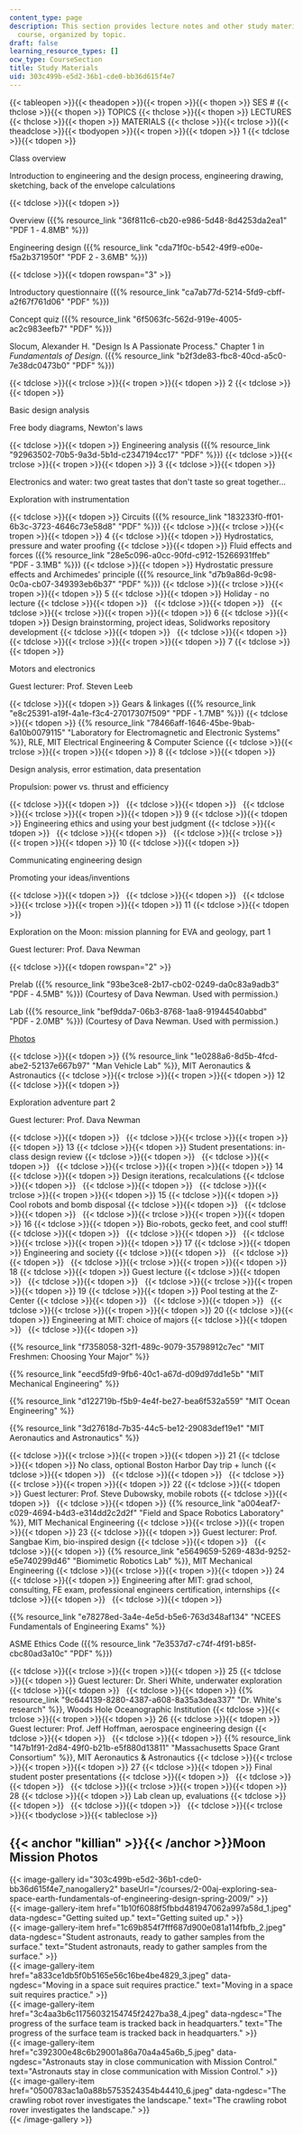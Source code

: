 ```yaml
---
content_type: page
description: This section provides lecture notes and other study materials for the
  course, organized by topic.
draft: false
learning_resource_types: []
ocw_type: CourseSection
title: Study Materials
uid: 303c499b-e5d2-36b1-cde0-bb36d615f4e7
---
```

{{< tableopen >}}{{< theadopen >}}{{< tropen >}}{{< thopen >}}
SES #
{{< thclose >}}{{< thopen >}}
TOPICS
{{< thclose >}}{{< thopen >}}
LECTURES
{{< thclose >}}{{< thopen >}}
MATERIALS
{{< thclose >}}{{< trclose >}}{{< theadclose >}}{{< tbodyopen >}}{{< tropen >}}{{< tdopen >}}
1
{{< tdclose >}}{{< tdopen >}}

Class overview

Introduction to engineering and the design process, engineering drawing, sketching, back of the envelope calculations

{{< tdclose >}}{{< tdopen >}}

Overview ({{% resource_link "36f811c6-cb20-e986-5d48-8d4253da2ea1" "PDF 1 ‑ 4.8MB" %}})

Engineering design ({{% resource_link "cda71f0c-b542-49f9-e00e-f5a2b371950f" "PDF 2 ‑ 3.6MB" %}})

{{< tdclose >}}{{< tdopen rowspan="3" >}}

Introductory questionnaire ({{% resource_link "ca7ab77d-5214-5fd9-cbff-a2f67f761d06" "PDF" %}})

Concept quiz ({{% resource_link "6f5063fc-562d-919e-4005-ac2c983eefb7" "PDF" %}})

Slocum, Alexander H. "Design Is A Passionate Process." Chapter 1 in *Fundamentals of Design*. ({{% resource_link "b2f3de83-fbc8-40cd-a5c0-7e38dc0473b0" "PDF" %}})

{{< tdclose >}}{{< trclose >}}{{< tropen >}}{{< tdopen >}}
2
{{< tdclose >}}{{< tdopen >}}

Basic design analysis

Free body diagrams, Newton's laws

{{< tdclose >}}{{< tdopen >}}
Engineering analysis ({{% resource_link "92963502-70b5-9a3d-5b1d-c2347194cc17" "PDF" %}})
{{< tdclose >}}{{< trclose >}}{{< tropen >}}{{< tdopen >}}
3
{{< tdclose >}}{{< tdopen >}}

Electronics and water: two great tastes that don't taste so great together…

Exploration with instrumentation

{{< tdclose >}}{{< tdopen >}}
Circuits ({{% resource_link "183233f0-ff01-6b3c-3723-4646c73e58d8" "PDF" %}})
{{< tdclose >}}{{< trclose >}}{{< tropen >}}{{< tdopen >}}
4
{{< tdclose >}}{{< tdopen >}}
Hydrostatics, pressure and water proofing
{{< tdclose >}}{{< tdopen >}}
Fluid effects and forces ({{% resource_link "28e5c096-a0cc-90fd-c912-15266931ffeb" "PDF ‑ 3.1MB" %}})
{{< tdclose >}}{{< tdopen >}}
Hydrostatic pressure effects and Archimedes' principle ({{% resource_link "d7b9a86d-9c98-0c0a-cb07-349393eb6b37" "PDF" %}})
{{< tdclose >}}{{< trclose >}}{{< tropen >}}{{< tdopen >}}
5
{{< tdclose >}}{{< tdopen >}}
Holiday - no lecture
{{< tdclose >}}{{< tdopen >}}
 
{{< tdclose >}}{{< tdopen >}}
 
{{< tdclose >}}{{< trclose >}}{{< tropen >}}{{< tdopen >}}
6
{{< tdclose >}}{{< tdopen >}}
Design brainstorming, project ideas, Solidworks repository development
{{< tdclose >}}{{< tdopen >}}
 
{{< tdclose >}}{{< tdopen >}}
 
{{< tdclose >}}{{< trclose >}}{{< tropen >}}{{< tdopen >}}
7
{{< tdclose >}}{{< tdopen >}}

Motors and electronics

Guest lecturer: Prof. Steven Leeb

{{< tdclose >}}{{< tdopen >}}
Gears & linkages ({{% resource_link "e8c25391-a19f-4a1e-f3c4-27017307f509" "PDF ‑ 1.7MB" %}})
{{< tdclose >}}{{< tdopen >}}
{{% resource_link "78466aff-1646-45be-9bab-6a10b0079115" "Laboratory for Electromagnetic and Electronic Systems" %}}, RLE, MIT Electrical Engineering & Computer Science
{{< tdclose >}}{{< trclose >}}{{< tropen >}}{{< tdopen >}}
8
{{< tdclose >}}{{< tdopen >}}

Design analysis, error estimation, data presentation

Propulsion: power vs. thrust and efficiency

{{< tdclose >}}{{< tdopen >}}
 
{{< tdclose >}}{{< tdopen >}}
 
{{< tdclose >}}{{< trclose >}}{{< tropen >}}{{< tdopen >}}
9
{{< tdclose >}}{{< tdopen >}}
Engineering ethics and using your best judgment
{{< tdclose >}}{{< tdopen >}}
 
{{< tdclose >}}{{< tdopen >}}
 
{{< tdclose >}}{{< trclose >}}{{< tropen >}}{{< tdopen >}}
10
{{< tdclose >}}{{< tdopen >}}

Communicating engineering design

Promoting your ideas/inventions

{{< tdclose >}}{{< tdopen >}}
 
{{< tdclose >}}{{< tdopen >}}
 
{{< tdclose >}}{{< trclose >}}{{< tropen >}}{{< tdopen >}}
11
{{< tdclose >}}{{< tdopen >}}

Exploration on the Moon: mission planning for EVA and geology, part 1

Guest lecturer: Prof. Dava Newman

{{< tdclose >}}{{< tdopen rowspan="2" >}}

Prelab ({{% resource_link "93be3ce8-2b17-cb02-0249-da0c83a9adb3" "PDF ‑ 4.5MB" %}}) (Courtesy of Dava Newman. Used with permission.)

Lab ({{% resource_link "bef9dda7-06b3-8768-1aa8-91944540abbd" "PDF ‑ 2.0MB" %}}) (Courtesy of Dava Newman. Used with permission.)

[Photos](#killian)

{{< tdclose >}}{{< tdopen >}}
{{% resource_link "1e0288a6-8d5b-4fcd-abe2-52137e667b97" "Man Vehicle Lab" %}}, MIT Aeronautics & Astronautics
{{< tdclose >}}{{< trclose >}}{{< tropen >}}{{< tdopen >}}
12
{{< tdclose >}}{{< tdopen >}}

Exploration adventure part 2

Guest lecturer: Prof. Dava Newman

{{< tdclose >}}{{< tdopen >}}
 
{{< tdclose >}}{{< trclose >}}{{< tropen >}}{{< tdopen >}}
13
{{< tdclose >}}{{< tdopen >}}
Student presentations: in-class design review
{{< tdclose >}}{{< tdopen >}}
 
{{< tdclose >}}{{< tdopen >}}
 
{{< tdclose >}}{{< trclose >}}{{< tropen >}}{{< tdopen >}}
14
{{< tdclose >}}{{< tdopen >}}
Design iterations, recalculations
{{< tdclose >}}{{< tdopen >}}
 
{{< tdclose >}}{{< tdopen >}}
 
{{< tdclose >}}{{< trclose >}}{{< tropen >}}{{< tdopen >}}
15
{{< tdclose >}}{{< tdopen >}}
Cool robots and bomb disposal
{{< tdclose >}}{{< tdopen >}}
 
{{< tdclose >}}{{< tdopen >}}
 
{{< tdclose >}}{{< trclose >}}{{< tropen >}}{{< tdopen >}}
16
{{< tdclose >}}{{< tdopen >}}
Bio-robots, gecko feet, and cool stuff!
{{< tdclose >}}{{< tdopen >}}
 
{{< tdclose >}}{{< tdopen >}}
 
{{< tdclose >}}{{< trclose >}}{{< tropen >}}{{< tdopen >}}
17
{{< tdclose >}}{{< tdopen >}}
Engineering and society
{{< tdclose >}}{{< tdopen >}}
 
{{< tdclose >}}{{< tdopen >}}
 
{{< tdclose >}}{{< trclose >}}{{< tropen >}}{{< tdopen >}}
18
{{< tdclose >}}{{< tdopen >}}
Guest lecture
{{< tdclose >}}{{< tdopen >}}
 
{{< tdclose >}}{{< tdopen >}}
 
{{< tdclose >}}{{< trclose >}}{{< tropen >}}{{< tdopen >}}
19
{{< tdclose >}}{{< tdopen >}}
Pool testing at the Z-Center
{{< tdclose >}}{{< tdopen >}}
 
{{< tdclose >}}{{< tdopen >}}
 
{{< tdclose >}}{{< trclose >}}{{< tropen >}}{{< tdopen >}}
20
{{< tdclose >}}{{< tdopen >}}
Engineering at MIT: choice of majors
{{< tdclose >}}{{< tdopen >}}
 
{{< tdclose >}}{{< tdopen >}}

{{% resource_link "f7358058-32f1-489c-9079-35798912c7ec" "MIT Freshmen: Choosing Your Major" %}}

{{% resource_link "eecd5fd9-9fb6-40c1-a67d-d09d97dd1e5b" "MIT Mechanical Engineering" %}}

{{% resource_link "d122719b-f5b9-4e4f-be27-bea6f532a559" "MIT Ocean Engineering" %}}

{{% resource_link "3d27618d-7b35-44c5-be12-29083def19e1" "MIT Aeronautics and Astronautics" %}}

{{< tdclose >}}{{< trclose >}}{{< tropen >}}{{< tdopen >}}
21
{{< tdclose >}}{{< tdopen >}}
No class, optional Boston Harbor Day trip + lunch
{{< tdclose >}}{{< tdopen >}}
 
{{< tdclose >}}{{< tdopen >}}
 
{{< tdclose >}}{{< trclose >}}{{< tropen >}}{{< tdopen >}}
22
{{< tdclose >}}{{< tdopen >}}
Guest lecturer: Prof. Steve Dubowsky, mobile robots
{{< tdclose >}}{{< tdopen >}}
 
{{< tdclose >}}{{< tdopen >}}
{{% resource_link "a004eaf7-c029-4694-b4d3-e314dd2c2d2f" "Field and Space Robotics Laboratory" %}}, MIT Mechanical Engineering
{{< tdclose >}}{{< trclose >}}{{< tropen >}}{{< tdopen >}}
23
{{< tdclose >}}{{< tdopen >}}
Guest lecturer: Prof. Sangbae Kim, bio-inspired design
{{< tdclose >}}{{< tdopen >}}
 
{{< tdclose >}}{{< tdopen >}}
{{% resource_link "e5649659-5269-483d-9252-e5e740299d46" "Biomimetic Robotics Lab" %}}, MIT Mechanical Engineering
{{< tdclose >}}{{< trclose >}}{{< tropen >}}{{< tdopen >}}
24
{{< tdclose >}}{{< tdopen >}}
Engineering after MIT: grad school, consulting, FE exam, professional engineers certification, internships
{{< tdclose >}}{{< tdopen >}}
 
{{< tdclose >}}{{< tdopen >}}

{{% resource_link "e78278ed-3a4e-4e5d-b5e6-763d348af134" "NCEES Fundamentals of Engineering Exams" %}}

ASME Ethics Code ({{% resource_link "7e3537d7-c74f-4f91-b85f-cbc80ad3a10c" "PDF" %}})

{{< tdclose >}}{{< trclose >}}{{< tropen >}}{{< tdopen >}}
25
{{< tdclose >}}{{< tdopen >}}
Guest lecturer: Dr. Sheri White, underwater exploration
{{< tdclose >}}{{< tdopen >}}
 
{{< tdclose >}}{{< tdopen >}}
{{% resource_link "9c644139-8280-4387-a608-8a35a3dea337" "Dr. White's research" %}}, Woods Hole Oceanographic Institution
{{< tdclose >}}{{< trclose >}}{{< tropen >}}{{< tdopen >}}
26
{{< tdclose >}}{{< tdopen >}}
Guest lecturer: Prof. Jeff Hoffman, aerospace engineering design
{{< tdclose >}}{{< tdopen >}}
 
{{< tdclose >}}{{< tdopen >}}
{{% resource_link "147b1f91-2d84-49f0-b21b-e5f880d13811" "Massachusetts Space Grant Consortium" %}}, MIT Aeronautics & Astronautics
{{< tdclose >}}{{< trclose >}}{{< tropen >}}{{< tdopen >}}
27
{{< tdclose >}}{{< tdopen >}}
Final student poster presentations
{{< tdclose >}}{{< tdopen >}}
 
{{< tdclose >}}{{< tdopen >}}
 
{{< tdclose >}}{{< trclose >}}{{< tropen >}}{{< tdopen >}}
28
{{< tdclose >}}{{< tdopen >}}
Lab clean up, evaluations
{{< tdclose >}}{{< tdopen >}}
 
{{< tdclose >}}{{< tdopen >}}
 
{{< tdclose >}}{{< trclose >}}{{< tbodyclose >}}{{< tableclose >}}

## {{< anchor "killian" >}}{{< /anchor >}}Moon Mission Photos

{{< image-gallery id="303c499b-e5d2-36b1-cde0-bb36d615f4e7_nanogallery2" baseUrl="/courses/2-00aj-exploring-sea-space-earth-fundamentals-of-engineering-design-spring-2009/" >}}  
{{< image-gallery-item href="1b10f6088f5fbbd481947062a997a58d_1.jpeg" data-ngdesc="Getting suited up." text="Getting suited up." >}}  
{{< image-gallery-item href="1c69b854f7fff687d900e081a114fbfb_2.jpeg" data-ngdesc="Student astronauts, ready to gather samples from the surface." text="Student astronauts, ready to gather samples from the surface." >}}  
{{< image-gallery-item href="a833ce1db5f0b5165e56c16be4be4829_3.jpeg" data-ngdesc="Moving in a space suit requires practice." text="Moving in a space suit requires practice." >}}  
{{< image-gallery-item href="3c4aa3b6c11756032154745f2427ba38_4.jpeg" data-ngdesc="The progress of the surface team is tracked back in headquarters." text="The progress of the surface team is tracked back in headquarters." >}}  
{{< image-gallery-item href="c392300e48c6b29001a86a70a4a45a6b_5.jpeg" data-ngdesc="Astronauts stay in close communication with Mission Control." text="Astronauts stay in close communication with Mission Control." >}}  
{{< image-gallery-item href="0500783ac1a0a88b5753524354b44410_6.jpeg" data-ngdesc="The crawling robot rover investigates the landscape." text="The crawling robot rover investigates the landscape." >}}  
{{< /image-gallery >}}